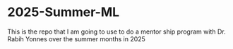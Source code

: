 # 2025-Summer-ML
This is the repo that I am going to use to do a mentor ship program with Dr. Rabih Yonnes over the summer months in 2025
